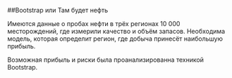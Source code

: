 ##Bootstrap или Там будет нефть

Имеются данные о пробах нефти в трёх регионах 10 000 месторождений, где измерили качество и объём запасов. Необходима модель, которая определит регион, где добыча принесёт наибольшую прибыль. 

Возможная прибыль и риски была проанализированна техникой Bootstrap.
